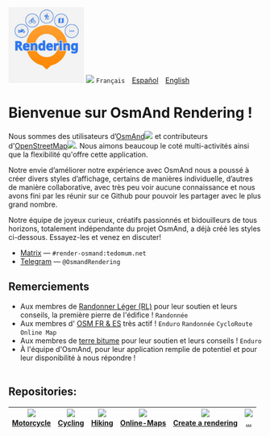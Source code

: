 <img src="https://github.com/OsmAnd-Rendering/.github/blob/main/profile/OsmAnd-Rendering.jpg" width="150" /> <img src="https://github.com/osmandapp/OsmAnd-iOS/blob/master/Resources/Icons/ic_custom_map_languge%403x.png" width="25" /> `Français`&emsp;[Español](https://github.com/OsmAnd-Rendering/.github/blob/main/profile/README_ES.md)&emsp;[English](https://github.com/OsmAnd-Rendering/.github/blob/main/profile/README_EN.md)<br>


# Bienvenue sur OsmAnd Rendering ! 


Nous sommes des utilisateurs d’[OsmAnd](https://osmand.net/)[<img src="https://github.com/osmandapp/OsmAnd-iOS/blob/2ee6ae6c4878a706264832df6bd7c247fc114daa/Resources/Images.xcassets/Icons/logos/ic_custom_logo_osmand%201.imageset/ic_custom_logo_osmand.svg" width="20" />](https://osmand.net/) et contributeurs d'[OpenStreetMap](https://www.openstreetmap.org/)[<img src="https://github.com/osmandapp/OsmAnd-iOS/blob/master/Resources/Icons/ic_custom_osm_edits%403x.png" width="20" />](https://www.openstreetmap.org/). Nous aimons beaucoup le coté multi-activités ainsi que la flexibilité qu'offre cette application.

Notre envie d’améliorer notre expérience avec OsmAnd nous a poussé à créer divers styles d’affichage, certains de manières individuelle, d’autres de manière collaborative, avec très peu voir aucune connaissance et nous avons fini par les réunir sur ce Github pour pouvoir les partager avec le plus grand nombre.

Notre équipe de joyeux curieux, créatifs passionnés et bidouilleurs de tous horizons, totalement indépendante du projet OsmAnd, a déjà créé les styles ci-dessous.
Essayez-les et venez en discuter!

- [Matrix](https://matrix.to/#/#render-osmand:tedomum.net) — `#render-osmand:tedomum.net`
- [Telegram](https://t.me/OsmandRendering) — `@OsmandRendering`


## Remerciements
- Aux membres de [Randonner Léger (RL)](https://www.randonner-leger.org/) pour leur soutien et leurs conseils, la première pierre de l'édifice ! `Randonnée`
- Aux membres d' [OSM FR & ES](https://www.openstreetmap.org/) très actif ! `Enduro` `Randonnée` `CycloRoute` `Online Map`
- Aux membres de [terre bitume](https://www.terre-bitume.org/) pour leur soutien et leurs conseils ! `Enduro`
- À l'équipe d'OsmAnd, pour leur application remplie de potentiel et pour leur disponibilité à nous répondre !
<br><br>

## Repositories:

| [<img src="https://github.com/osmandapp/OsmAnd-iOS/blob/master/Resources/Icons/Profile/ic_action_enduro_motorcycle%403x.png" width="50" >](https://github.com/OsmAnd-Rendering/Motorcycle)<br> [Motorcycle](https://github.com/OsmAnd-Rendering/Motorcycle) | [<img src="https://github.com/osmandapp/OsmAnd-iOS/blob/master/Resources/Icons/Profile/ic_action_bicycle_dark%403x.png" width="50" >](https://github.com/OsmAnd-Rendering/Cycling)<br> [Cycling](https://github.com/OsmAnd-Rendering/Cycling) | [<img src="https://github.com/osmandapp/OsmAnd-iOS/blob/master/Resources/Icons/Profile/ic_action_trekking_dark%403x.png" width="50" >](https://github.com/OsmAnd-Rendering/Hiking)<br> [Hiking](https://github.com/OsmAnd-Rendering/Hiking) | [<img src="https://github.com/osmandapp/OsmAnd-iOS/blob/master/Resources/Icons/ic_custom_map%403x.png" width="50" >](https://github.com/OsmAnd-Rendering/Online-Maps)<br> **[Online-Maps](https://github.com/OsmAnd-Rendering/Online-Maps)** | [<img src="https://github.com/osmandapp/OsmAnd-iOS/blob/master/Resources/Icons/ic_navbar_pencil%403x.png" width="30" >](https://github.com/OsmAnd-Rendering/How-to-create-a-rendering)<br> **[Create a rendering](https://github.com/OsmAnd-Rendering/How-to-create-a-rendering)** | [<img src="https://github.com/osmandapp/OsmAnd-iOS/blob/master/Resources/Icons/ic_navbar_overflow_menu_stroke%403x.png" width="30" >](https://giphy.com/gifs/MwOuiiTfWfWgM)<br> **[...](https://giphy.com/gifs/MwOuiiTfWfWgM)** |
|:---:|:---:|:---:|:---:|:---:|:---:|
